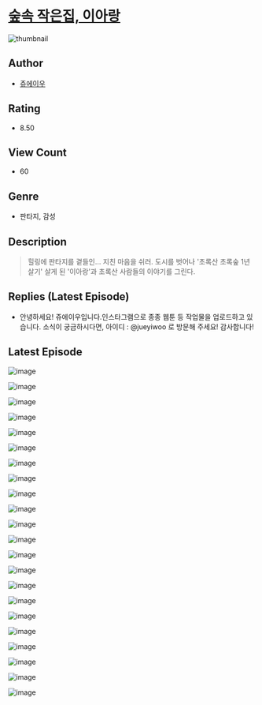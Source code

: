 # [숲속 작은집, 이아랑](https://comic.naver.com/bestChallenge/list?titleId=810054)
![thumbnail](https://image-comic.pstatic.net/user_contents_data/challenge_comic/2023/05/23/353749/upload_3474306537514807908_480x623.jpeg)

## Author
- [쥬에이우](https://comic.naver.com/artistTitle?id=353749)

## Rating
- 8.50

## View Count
- 60

## Genre
- 판타지, 감성

## Description
> 힐링에 판타지를 곁들인… 지친 마음을 쉬러. 도시를 벗어나 '초록산 초록숲 1년 살기' 살게 된 '이아랑'과 초록산 사람들의 이야기를 그린다.

## Replies (Latest Episode)
- 안녕하세요! 쥬에이우입니다.인스타그램으로 종종 웹툰 등 작업물을 업로드하고 있습니다. 소식이 궁금하시다면, 아이디 : @jueyiwoo 로 방문해 주세요! 감사합니다!

## Latest Episode
![image](https://image-comic.pstatic.net/user_contents_data/challenge_comic/2023/05/23/353749/upload_7378694322355909424.jpeg)

![image](https://image-comic.pstatic.net/user_contents_data/challenge_comic/2023/05/23/353749/upload_7147552599932233268.jpeg)

![image](https://image-comic.pstatic.net/user_contents_data/challenge_comic/2023/05/23/353749/upload_7306304460205482341.jpeg)

![image](https://image-comic.pstatic.net/user_contents_data/challenge_comic/2023/05/23/353749/upload_7233115671418660406.jpeg)

![image](https://image-comic.pstatic.net/user_contents_data/challenge_comic/2023/05/23/353749/upload_7077746774838227249.jpeg)

![image](https://image-comic.pstatic.net/user_contents_data/challenge_comic/2023/05/23/353749/upload_3630242579409876790.jpeg)

![image](https://image-comic.pstatic.net/user_contents_data/challenge_comic/2023/05/23/353749/upload_3978761376313456690.jpeg)

![image](https://image-comic.pstatic.net/user_contents_data/challenge_comic/2023/05/23/353749/upload_7363447209912788069.jpeg)

![image](https://image-comic.pstatic.net/user_contents_data/challenge_comic/2023/05/23/353749/upload_3558800711161690467.jpeg)

![image](https://image-comic.pstatic.net/user_contents_data/challenge_comic/2023/05/23/353749/upload_3991086695569635385.jpeg)

![image](https://image-comic.pstatic.net/user_contents_data/challenge_comic/2023/05/23/353749/upload_7089573349620539959.jpeg)

![image](https://image-comic.pstatic.net/user_contents_data/challenge_comic/2023/05/23/353749/upload_3546639919170730294.jpeg)

![image](https://image-comic.pstatic.net/user_contents_data/challenge_comic/2023/05/23/353749/upload_3472669373358027059.jpeg)

![image](https://image-comic.pstatic.net/user_contents_data/challenge_comic/2023/05/23/353749/upload_3919366638733111858.jpeg)

![image](https://image-comic.pstatic.net/user_contents_data/challenge_comic/2023/05/23/353749/upload_7305455659488928869.jpeg)

![image](https://image-comic.pstatic.net/user_contents_data/challenge_comic/2023/05/23/353749/upload_7293686684577116724.jpeg)

![image](https://image-comic.pstatic.net/user_contents_data/challenge_comic/2023/05/23/353749/upload_7149243832777979702.jpeg)

![image](https://image-comic.pstatic.net/user_contents_data/challenge_comic/2023/05/23/353749/upload_7089846019830277427.jpeg)

![image](https://image-comic.pstatic.net/user_contents_data/challenge_comic/2023/05/23/353749/upload_7004617187044713527.jpeg)

![image](https://image-comic.pstatic.net/user_contents_data/challenge_comic/2023/05/23/353749/upload_3559306293169699120.jpeg)

![image](https://image-comic.pstatic.net/user_contents_data/challenge_comic/2023/05/23/353749/upload_7004841488151949362.jpeg)

![image](https://image-comic.pstatic.net/user_contents_data/challenge_comic/2023/05/23/353749/upload_3846418655746220345.jpeg)
